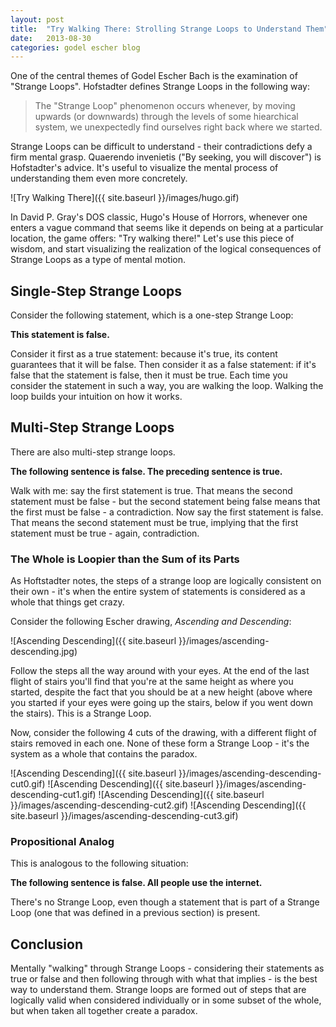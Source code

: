```yaml
---
layout: post
title:  "Try Walking There: Strolling Strange Loops to Understand Them"
date:   2013-08-30
categories: godel escher blog 
---
```


One of the central themes of Godel Escher Bach is the examination of "Strange
Loops". Hofstadter defines Strange Loops in the following way:

> The "Strange Loop" phenomenon occurs whenever, by moving upwards (or 
>downwards) through the levels of some hiearchical system, we unexpectedly
>find ourselves right back where we started.


Strange Loops can be difficult to understand - their contradictions defy a firm
mental grasp.  Quaerendo invenietis ("By seeking, you will discover") is
Hofstadter's advice. It's useful to visualize the mental process of
understanding them even more concretely. 

![Try Walking There]({{ site.baseurl }}/images/hugo.gif)

In David P. Gray's DOS classic, Hugo's House of Horrors, whenever one enters
a vague command that seems like it depends on being at a particular location,
the game offers: "Try walking there!" Let's use this piece of wisdom, and 
start visualizing the realization of the logical consequences of Strange Loops
as a type of mental motion.

## Single-Step Strange Loops
Consider the following statement, which is a one-step Strange Loop:

__This statement is false.__

Consider it first as a true statement: because it's true, its content
guarantees that it will be false. Then consider it as a false statement: if
it's false that the statement is false, then it must be true. Each time you
consider the statement in such a way, you are walking the loop. Walking the
loop builds your intuition on how it works.

## Multi-Step Strange Loops
There are also multi-step strange loops. 

__The following sentence is false.
The preceding sentence is true.__

Walk with me: say the first statement is true. That means the second statement
must be false - but the second statement being false means that the first must
be false - a contradiction. Now say the first statement is false. That means
the second statement must be true, implying that the first statement must be
true - again, contradiction. 

### The Whole is Loopier than the Sum of its Parts
As Hoftstadter notes, the steps of a strange loop are logically consistent on
their own - it's when the entire system of statements is considered as a whole
that things get crazy. 

Consider the following Escher drawing, _Ascending and Descending_:

![Ascending Descending]({{ site.baseurl }}/images/ascending-descending.jpg)

Follow the steps all the way around with your eyes. At the end of the last
flight of stairs you'll find that you're at the same height as where you
started, despite the fact that you should be at a new height (above where you
started if your eyes were going up the stairs, below if you went down the
stairs). This is a Strange Loop.

Now, consider the following 4 cuts of the drawing, with a different flight
of stairs removed in each one. None of these form a Strange Loop - it's the
system as a whole that contains the paradox. 

![Ascending Descending]({{ site.baseurl }}/images/ascending-descending-cut0.gif)
![Ascending Descending]({{ site.baseurl }}/images/ascending-descending-cut1.gif)
![Ascending Descending]({{ site.baseurl }}/images/ascending-descending-cut2.gif)
![Ascending Descending]({{ site.baseurl }}/images/ascending-descending-cut3.gif)

### Propositional Analog
This is analogous to the following situation:

__The following sentence is false.
All people use the internet.__

There's no Strange Loop, even though a statement that is part of a Strange Loop
(one that was defined in a previous section) is present.

## Conclusion
Mentally "walking" through Strange Loops - considering their statements as true
or false and then following through with what that implies - is the best way
to understand them. Strange loops are formed out of steps that are logically
valid when considered individually or in some subset of the whole, but when
taken all together create a paradox. 
